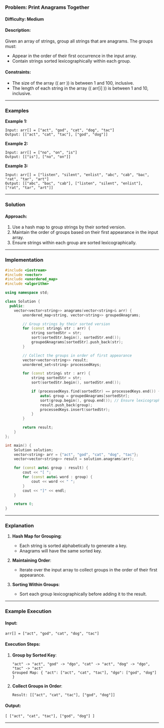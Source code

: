 

### Problem: Print Anagrams Together

#### Difficulty: Medium

#### Description:
Given an array of strings, group all strings that are anagrams. The groups must:
- Appear in the order of their first occurrence in the input array.
- Contain strings sorted lexicographically within each group.

#### Constraints:

- The size of the array (\( arr \)) is between 1 and 100, inclusive.  
- The length of each string in the array (\( arr[i] \)) is between 1 and 10, inclusive.

---

### Examples

**Example 1:**
```text
Input: arr[] = ["act", "god", "cat", "dog", "tac"]
Output: [["act", "cat", "tac"], ["god", "dog"]]
```

**Example 2:**
```text
Input: arr[] = ["no", "on", "is"]
Output: [["is"], ["no", "on"]]
```

**Example 3:**
```text
Input: arr[] = ["listen", "silent", "enlist", "abc", "cab", "bac", "rat", "tar", "art"]
Output: [["abc", "bac", "cab"], ["listen", "silent", "enlist"], ["rat", "tar", "art"]]
```

---

### Solution

#### Approach:
1. Use a hash map to group strings by their sorted version.
2. Maintain the order of groups based on their first appearance in the input array.
3. Ensure strings within each group are sorted lexicographically.

---

### Implementation

```cpp
#include <iostream>
#include <vector>
#include <unordered_map>
#include <algorithm>

using namespace std;

class Solution {
  public:
    vector<vector<string>> anagrams(vector<string>& arr) {
        unordered_map<string, vector<string>> groupedAnagrams;

        // Group strings by their sorted version
        for (const string& str : arr) {
            string sortedStr = str;
            sort(sortedStr.begin(), sortedStr.end());
            groupedAnagrams[sortedStr].push_back(str);
        }

        // Collect the groups in order of first appearance
        vector<vector<string>> result;
        unordered_set<string> processedKeys;

        for (const string& str : arr) {
            string sortedStr = str;
            sort(sortedStr.begin(), sortedStr.end());

            if (processedKeys.find(sortedStr) == processedKeys.end()) {
                auto& group = groupedAnagrams[sortedStr];
                sort(group.begin(), group.end()); // Ensure lexicographic order
                result.push_back(group);
                processedKeys.insert(sortedStr);
            }
        }

        return result;
    }
};

int main() {
    Solution solution;
    vector<string> arr = {"act", "god", "cat", "dog", "tac"};
    vector<vector<string>> result = solution.anagrams(arr);

    for (const auto& group : result) {
        cout << "[ ";
        for (const auto& word : group) {
            cout << word << " ";
        }
        cout << "]" << endl;
    }

    return 0;
}
```

---

### Explanation

1. **Hash Map for Grouping**:
   - Each string is sorted alphabetically to generate a key.
   - Anagrams will have the same sorted key.

2. **Maintaining Order**:
   - Iterate over the input array to collect groups in the order of their first appearance.

3. **Sorting Within Groups**:
   - Sort each group lexicographically before adding it to the result.

---

### Example Execution

#### Input:
```text
arr[] = ["act", "god", "cat", "dog", "tac"]
```

#### Execution Steps:
1. **Group by Sorted Key**:
   ```text
   "act" -> "act", "god" -> "dgo", "cat" -> "act", "dog" -> "dgo", "tac" -> "act"
   Grouped Map: { "act": ["act", "cat", "tac"], "dgo": ["god", "dog"] }
   ```

2. **Collect Groups in Order**:
   ```text
   Result: [["act", "cat", "tac"], ["god", "dog"]]
   ```

#### Output:
```text
[ ["act", "cat", "tac"], ["god", "dog"] ]
```

--- 


